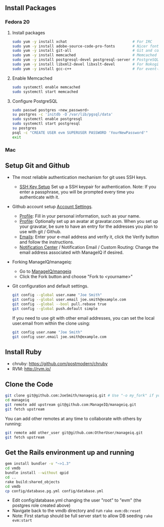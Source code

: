 ## Install Packages

### Fedora 20

  1.  Install packages

      ```bash
      sudo yum -y install xchat                              # For IRC
      sudo yum -y install adobe-source-code-pro-fonts        # Nicer fonts to work with
      sudo yum -y install git-all                            # Git and components
      sudo yum -y install memcached                          # Memcached for the session store
      sudo yum -y install postgresql-devel postgresql-server # PostgreSQL Database server and to build 'pg' Gem
      sudo yum -y install libxml2-devel libxslt-devel        # For Nokogiri Gem
      sudo yum -y install gcc-c++                            # For event-machine Gem
      ```

  2.  Enable Memcached

      ```bash
      sudo systemctl enable memcached
      sudo systemctl start memcached
      ```

  3.  Configure PostgreSQL

      ```bash
      sudo passwd postgres <new_password>
      su postgres -c 'initdb -D /var/lib/pgsql/data'
      sudo systemctl enable postgresql
      sudo systemctl start postgresql
      su postgres
      psql -c "CREATE USER evm SUPERUSER PASSWORD 'YourNewPassword'"
      exit
      ```

### Mac


## Setup Git and Github

* The most reliable authentication mechanism for git uses SSH keys.
  * [SSH Key Setup](https://help.github.com/articles/generating-ssh-keys) Set up a SSH keypair for authentication.  Note: If you enter a passphrase, you will be prompted every time you authenticate with it.

* Github account setup [Account Settings](https://github.com/settings).
  * [Profile](https://github.com/settings/profile): Fill in your personal information, such as your name.
  * [Profile](https://github.com/settings/profile): Optionally set up an avatar at gravatar.com.  When you set up your gravatar, be sure to have an entry for the addresses you plan to use with git / Github.
  * [Emails](https://github.com/settings/emails): Enter your e-mail address and verify it, click the Verify button and follow the instructions.
  * [Notification Center](https://github.com/settings/notifications) / Notification Email / Custom Routing: Change the email address associated with ManageIQ if desired.
* Forking ManageIQ/manageiq:
  * Go to [ManageIQ/mangeiq](https://github.com/ManageIQ/manageiq)
  * Click the Fork button and choose "Fork to \<yourname\>"

* Git configuration and default settings.

  ```zsh
  git config --global user.name "Joe Smith"
  git config --global user.email joe.smith@example.com
  git config --global --bool pull.rebase true
  git config --global push.default simple
  ```
  If you need to use git with other email addresses, you can set the local user.email from within the clone using:

  ```zsh
  git config user.name "Joe Smith"
  git config user.email joe.smith@example.com
  ```

## Install Ruby

* chruby: <https://github.com/postmodern/chruby>
* RVM: <http://rvm.io/>

## Clone the Code

```zsh
git clone git@github.com:JoeSmith/manageiq.git # Use "-o my_fork" if you don't want the remote to be named origin
cd manageiq
git remote add upstream git@github.com:ManageIQ/manageiq.git
git fetch upstream
```

You can add other remotes at any time to collaborate with others by running:

```zsh
git remote add other_user git@github.com:OtherUser/manageiq.git
git fetch upstream
```


## Get the Rails environment up and running

```zsh
gem install bundler -v "~>1.3"
cd vmdb
bundle install --without qpid
cd ..
rake build:shared_objects
cd vmdb
cp config/database.pg.yml config/database.yml
```

* Edit config/database.yml changing the user "root" to "evm" (the postgres role created above)
* Navigate back to the vmdb directory and run `rake evm:db:reset`
* Note: First startup should be full server start to allow DB seeding `rake evm:start`
